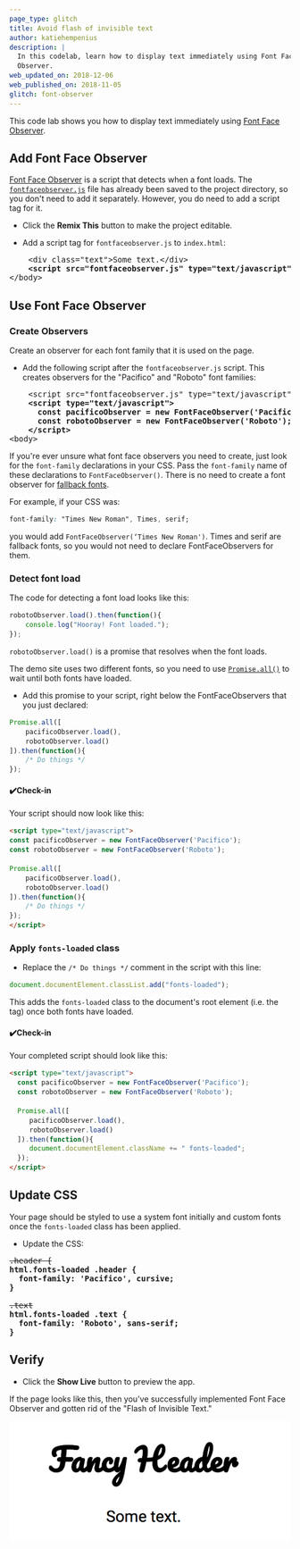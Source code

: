 ```yaml
---
page_type: glitch
title: Avoid flash of invisible text
author: katiehempenius
description: |
  In this codelab, learn how to display text immediately using Font Face
  Observer.
web_updated_on: 2018-12-06
web_published_on: 2018-11-05
glitch: font-observer
---
```


This code lab shows you how to display text immediately using [Font Face Observer](https://github.com/bramstein/fontfaceobserver).

## Add Font Face Observer

[Font Face Observer](https://github.com/bramstein/fontfaceobserver) is a script
that detects when a font loads. The
[`fontfaceobserver.js`](https://github.com/bramstein/fontfaceobserver/blob/master/fontfaceobserver.js)
file has already been saved to the project directory, so you don't need to add it
separately. However, you do need to add a script tag for it.

- Click the **Remix This** button to make the project editable.

<web-screenshot type="remix"></web-screenshot>

- Add a script tag for `fontfaceobserver.js` to `index.html`:

<pre class="prettyprint devsite-disable-click-to-copy">
    &lt;div class=&quot;text&quot;&gt;Some text.&lt;/div&gt;
    <strong>&lt;script src=&quot;fontfaceobserver.js&quot; type=&quot;text/javascript&quot;&gt;&lt;/script&gt;</strong>
&lt;/body&gt;
</pre>


## Use Font Face Observer

### Create Observers

Create an observer for each font family that it is used on the page.

- Add the following script after the `fontfaceobserver.js` script. This creates
observers for the "Pacifico" and "Roboto" font families:

<pre class="prettyprint devsite-disable-click-to-copy">
    &lt;script src=&quot;fontfaceobserver.js&quot; type=&quot;text/javascript&quot;&gt;&lt;/script&gt;
    <strong>&lt;script type=&quot;text/javascript&quot;&gt;</strong>
      <strong>const pacificoObserver = new FontFaceObserver('Pacifico');</strong>
      <strong>const robotoObserver = new FontFaceObserver('Roboto');</strong>
    <strong>&lt;/script&gt;</strong>
&lt;body&gt;
</pre>

If you're ever unsure what font face observers you need to create, just look for
the `font-family` declarations in your CSS. Pass the `font-family` name of these declarations to
`FontFaceObserver()`. There is no need to create a font observer for
[fallback fonts](https://developer.mozilla.org/en-US/docs/Web/CSS/font-family#%3Cgeneric-name%3E).

For example, if your CSS was:

```css
font-family: "Times New Roman", Times, serif;
```

you would add `FontFaceObserver(‘Times New Roman')`. Times and serif are fallback fonts, so you would not need to declare FontFaceObservers for them.

### Detect font load

The code for detecting a font load looks like this:

```javascript
robotoObserver.load().then(function(){
    console.log("Hooray! Font loaded.");
});
```

`robotoObserver.load()` is a promise that resolves when the font loads.

The demo site uses two different fonts, so you need to use [`Promise.all()`](https://developer.mozilla.org/en-US/docs/Web/JavaScript/Reference/Global_Objects/Promise/all)
to wait until both fonts have loaded.

- Add this promise to your script, right below the FontFaceObservers that you
just declared:

```javascript
Promise.all([
    pacificoObserver.load(),
    robotoObserver.load()
]).then(function(){
    /* Do things */
});
```

#### ✔️Check-in

Your script should now look like this:

```html
<script type="text/javascript">
const pacificoObserver = new FontFaceObserver('Pacifico');
const robotoObserver = new FontFaceObserver('Roboto');

Promise.all([
    pacificoObserver.load(),
    robotoObserver.load()
]).then(function(){
    /* Do things */
});
</script>
```

### Apply `fonts-loaded` class

- Replace the `/* Do things */` comment in the script with this line:

```javascript
document.documentElement.classList.add("fonts-loaded");
```

This adds the `fonts-loaded` class to the document's root element (i.e. the <html> tag) once both fonts have loaded.

#### ✔️Check-in

Your completed script should look like this:

```html
<script type="text/javascript">
  const pacificoObserver = new FontFaceObserver('Pacifico');
  const robotoObserver = new FontFaceObserver('Roboto');

  Promise.all([
     pacificoObserver.load(),
     robotoObserver.load()
  ]).then(function(){
     document.documentElement.className += " fonts-loaded";
  });
</script>
```

## Update CSS

Your page should be styled to use a system font initially and custom fonts once
the `fonts-loaded` class has been applied.

- Update the CSS:

<pre class="prettyprint devsite-disable-click-to-copy">
<s>.header {</s>
<strong>html.fonts-loaded .header {</strong>
  <strong>font-family: 'Pacifico', cursive;</strong>
<strong>}</strong>

<s>.text</s>
<strong>html.fonts-loaded .text {</strong>
  <strong>font-family: 'Roboto', sans-serif;</strong>
<strong>}</strong>
</pre>

## Verify

- Click the **Show Live** button to preview the app.

<web-screenshot type="show-live"></web-screenshot>

If the page looks like this, then you've successfully implemented Font Face
Observer and gotten rid of the "Flash of Invisible Text."

![image](./fancy-header.png)
